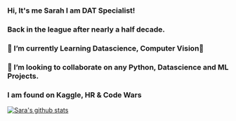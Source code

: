 ### Hi, It's me Sarah  I am DAT Specialist!

<!--  **SaraLatif99/SaraLatif99** is a ✨ _special_ ✨ repository because its `README.md` (this file) appears on your GitHub profile. -->

### Back in the league after nearly a half decade.

### 🔭 I’m currently Learning Datascience, Computer Vision🌱

### 👯 I’m looking to collaborate on any Python, Datascience and ML Projects. 

###  I am found on Kaggle, HR & Code Wars

<!-- 📫 How to reach me: <a href="https://www.linkedin.com/in/saralatif99/" target ="_blank"> LinkedIn </a> -->

[![Sara's github stats](https://github-readme-stats.vercel.app/api?username=SaraLatif99)](https://github.com/SaraLatif99/github-readme-stats)
